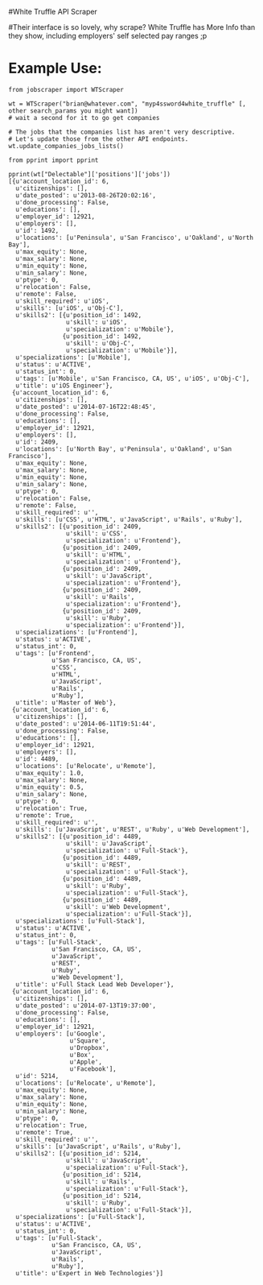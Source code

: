 #White Truffle API Scraper

#Their interface is so lovely, why scrape?
White Truffle has More Info than they show, including employers' self selected pay ranges ;p

# Example Use:

	from jobscraper import WTScraper

	wt = WTScraper("brian@whatever.com", "myp4ssword4white_truffle" [, other search_params you might want])
	# wait a second for it to go get companies 

	# The jobs that the companies list has aren't very descriptive.
	# Let's update those from the other API endpoints.
	wt.update_companies_jobs_lists()

	from pprint import pprint

	pprint(wt["Delectable"]['positions']['jobs'])
	[{u'account_location_id': 6,
	  u'citizenships': [],
	  u'date_posted': u'2013-08-26T20:02:16',
	  u'done_processing': False,
	  u'educations': [],
	  u'employer_id': 12921,
	  u'employers': [],
	  u'id': 1492,
	  u'locations': [u'Peninsula', u'San Francisco', u'Oakland', u'North Bay'],
	  u'max_equity': None,
	  u'max_salary': None,
	  u'min_equity': None,
	  u'min_salary': None,
	  u'ptype': 0,
	  u'relocation': False,
	  u'remote': False,
	  u'skill_required': u'iOS',
	  u'skills': [u'iOS', u'Obj-C'],
	  u'skills2': [{u'position_id': 1492,
	                u'skill': u'iOS',
	                u'specialization': u'Mobile'},
	               {u'position_id': 1492,
	                u'skill': u'Obj-C',
	                u'specialization': u'Mobile'}],
	  u'specializations': [u'Mobile'],
	  u'status': u'ACTIVE',
	  u'status_int': 0,
	  u'tags': [u'Mobile', u'San Francisco, CA, US', u'iOS', u'Obj-C'],
	  u'title': u'iOS Engineer'},
	 {u'account_location_id': 6,
	  u'citizenships': [],
	  u'date_posted': u'2014-07-16T22:48:45',
	  u'done_processing': False,
	  u'educations': [],
	  u'employer_id': 12921,
	  u'employers': [],
	  u'id': 2409,
	  u'locations': [u'North Bay', u'Peninsula', u'Oakland', u'San Francisco'],
	  u'max_equity': None,
	  u'max_salary': None,
	  u'min_equity': None,
	  u'min_salary': None,
	  u'ptype': 0,
	  u'relocation': False,
	  u'remote': False,
	  u'skill_required': u'',
	  u'skills': [u'CSS', u'HTML', u'JavaScript', u'Rails', u'Ruby'],
	  u'skills2': [{u'position_id': 2409,
	                u'skill': u'CSS',
	                u'specialization': u'Frontend'},
	               {u'position_id': 2409,
	                u'skill': u'HTML',
	                u'specialization': u'Frontend'},
	               {u'position_id': 2409,
	                u'skill': u'JavaScript',
	                u'specialization': u'Frontend'},
	               {u'position_id': 2409,
	                u'skill': u'Rails',
	                u'specialization': u'Frontend'},
	               {u'position_id': 2409,
	                u'skill': u'Ruby',
	                u'specialization': u'Frontend'}],
	  u'specializations': [u'Frontend'],
	  u'status': u'ACTIVE',
	  u'status_int': 0,
	  u'tags': [u'Frontend',
	            u'San Francisco, CA, US',
	            u'CSS',
	            u'HTML',
	            u'JavaScript',
	            u'Rails',
	            u'Ruby'],
	  u'title': u'Master of Web'},
	 {u'account_location_id': 6,
	  u'citizenships': [],
	  u'date_posted': u'2014-06-11T19:51:44',
	  u'done_processing': False,
	  u'educations': [],
	  u'employer_id': 12921,
	  u'employers': [],
	  u'id': 4489,
	  u'locations': [u'Relocate', u'Remote'],
	  u'max_equity': 1.0,
	  u'max_salary': None,
	  u'min_equity': 0.5,
	  u'min_salary': None,
	  u'ptype': 0,
	  u'relocation': True,
	  u'remote': True,
	  u'skill_required': u'',
	  u'skills': [u'JavaScript', u'REST', u'Ruby', u'Web Development'],
	  u'skills2': [{u'position_id': 4489,
	                u'skill': u'JavaScript',
	                u'specialization': u'Full-Stack'},
	               {u'position_id': 4489,
	                u'skill': u'REST',
	                u'specialization': u'Full-Stack'},
	               {u'position_id': 4489,
	                u'skill': u'Ruby',
	                u'specialization': u'Full-Stack'},
	               {u'position_id': 4489,
	                u'skill': u'Web Development',
	                u'specialization': u'Full-Stack'}],
	  u'specializations': [u'Full-Stack'],
	  u'status': u'ACTIVE',
	  u'status_int': 0,
	  u'tags': [u'Full-Stack',
	            u'San Francisco, CA, US',
	            u'JavaScript',
	            u'REST',
	            u'Ruby',
	            u'Web Development'],
	  u'title': u'Full Stack Lead Web Developer'},
	 {u'account_location_id': 6,
	  u'citizenships': [],
	  u'date_posted': u'2014-07-13T19:37:00',
	  u'done_processing': False,
	  u'educations': [],
	  u'employer_id': 12921,
	  u'employers': [u'Google',
	                 u'Square',
	                 u'Dropbox',
	                 u'Box',
	                 u'Apple',
	                 u'Facebook'],
	  u'id': 5214,
	  u'locations': [u'Relocate', u'Remote'],
	  u'max_equity': None,
	  u'max_salary': None,
	  u'min_equity': None,
	  u'min_salary': None,
	  u'ptype': 0,
	  u'relocation': True,
	  u'remote': True,
	  u'skill_required': u'',
	  u'skills': [u'JavaScript', u'Rails', u'Ruby'],
	  u'skills2': [{u'position_id': 5214,
	                u'skill': u'JavaScript',
	                u'specialization': u'Full-Stack'},
	               {u'position_id': 5214,
	                u'skill': u'Rails',
	                u'specialization': u'Full-Stack'},
	               {u'position_id': 5214,
	                u'skill': u'Ruby',
	                u'specialization': u'Full-Stack'}],
	  u'specializations': [u'Full-Stack'],
	  u'status': u'ACTIVE',
	  u'status_int': 0,
	  u'tags': [u'Full-Stack',
	            u'San Francisco, CA, US',
	            u'JavaScript',
	            u'Rails',
	            u'Ruby'],
	  u'title': u'Expert in Web Technologies'}]